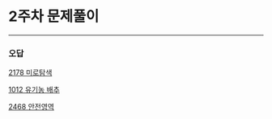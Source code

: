 # 2주차 문제풀이

---

### 오답

[2178 미로탐색](https://github.com/CHOIJUNHYUK01/algorithm_cpp/blob/main/1week/2178.md)

[1012 유기농 배추](https://github.com/CHOIJUNHYUK01/algorithm_cpp/blob/main/1week/1012.md)

[2468 안전영역](https://github.com/CHOIJUNHYUK01/algorithm_cpp/blob/main/1week/2468.md)
